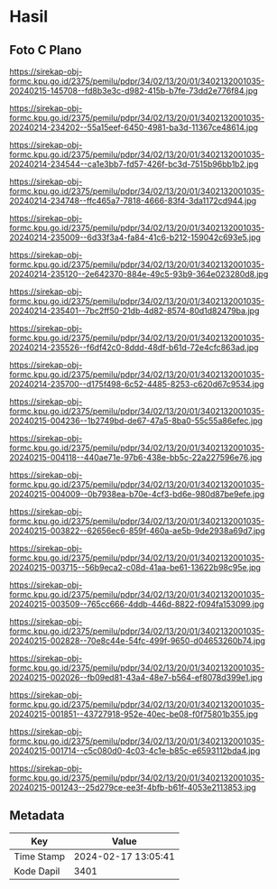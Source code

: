 # Hasil

## Foto C Plano

https://sirekap-obj-formc.kpu.go.id/2375/pemilu/pdpr/34/02/13/20/01/3402132001035-20240215-145708--fd8b3e3c-d982-415b-b7fe-73dd2e776f84.jpg

https://sirekap-obj-formc.kpu.go.id/2375/pemilu/pdpr/34/02/13/20/01/3402132001035-20240214-234202--55a15eef-6450-4981-ba3d-11367ce48614.jpg

https://sirekap-obj-formc.kpu.go.id/2375/pemilu/pdpr/34/02/13/20/01/3402132001035-20240214-234544--ca1e3bb7-fd57-426f-bc3d-7515b96bb1b2.jpg

https://sirekap-obj-formc.kpu.go.id/2375/pemilu/pdpr/34/02/13/20/01/3402132001035-20240214-234748--ffc465a7-7818-4666-83f4-3da1172cd944.jpg

https://sirekap-obj-formc.kpu.go.id/2375/pemilu/pdpr/34/02/13/20/01/3402132001035-20240214-235009--6d33f3a4-fa84-41c6-b212-159042c693e5.jpg

https://sirekap-obj-formc.kpu.go.id/2375/pemilu/pdpr/34/02/13/20/01/3402132001035-20240214-235120--2e642370-884e-49c5-93b9-364e023280d8.jpg

https://sirekap-obj-formc.kpu.go.id/2375/pemilu/pdpr/34/02/13/20/01/3402132001035-20240214-235401--7bc2ff50-21db-4d82-8574-80d1d82479ba.jpg

https://sirekap-obj-formc.kpu.go.id/2375/pemilu/pdpr/34/02/13/20/01/3402132001035-20240214-235526--f6df42c0-8ddd-48df-b61d-72e4cfc863ad.jpg

https://sirekap-obj-formc.kpu.go.id/2375/pemilu/pdpr/34/02/13/20/01/3402132001035-20240214-235700--d175f498-6c52-4485-8253-c620d67c9534.jpg

https://sirekap-obj-formc.kpu.go.id/2375/pemilu/pdpr/34/02/13/20/01/3402132001035-20240215-004236--1b2749bd-de67-47a5-8ba0-55c55a86efec.jpg

https://sirekap-obj-formc.kpu.go.id/2375/pemilu/pdpr/34/02/13/20/01/3402132001035-20240215-004118--440ae71e-97b6-438e-bb5c-22a227596e76.jpg

https://sirekap-obj-formc.kpu.go.id/2375/pemilu/pdpr/34/02/13/20/01/3402132001035-20240215-004009--0b7938ea-b70e-4cf3-bd6e-980d87be9efe.jpg

https://sirekap-obj-formc.kpu.go.id/2375/pemilu/pdpr/34/02/13/20/01/3402132001035-20240215-003822--62656ec6-859f-460a-ae5b-9de2938a69d7.jpg

https://sirekap-obj-formc.kpu.go.id/2375/pemilu/pdpr/34/02/13/20/01/3402132001035-20240215-003715--56b9eca2-c08d-41aa-be61-13622b98c95e.jpg

https://sirekap-obj-formc.kpu.go.id/2375/pemilu/pdpr/34/02/13/20/01/3402132001035-20240215-003509--765cc666-4ddb-446d-8822-f094fa153099.jpg

https://sirekap-obj-formc.kpu.go.id/2375/pemilu/pdpr/34/02/13/20/01/3402132001035-20240215-002828--70e8c44e-54fc-499f-9650-d04653260b74.jpg

https://sirekap-obj-formc.kpu.go.id/2375/pemilu/pdpr/34/02/13/20/01/3402132001035-20240215-002026--fb09ed81-43a4-48e7-b564-ef8078d399e1.jpg

https://sirekap-obj-formc.kpu.go.id/2375/pemilu/pdpr/34/02/13/20/01/3402132001035-20240215-001851--43727918-952e-40ec-be08-f0f75801b355.jpg

https://sirekap-obj-formc.kpu.go.id/2375/pemilu/pdpr/34/02/13/20/01/3402132001035-20240215-001714--c5c080d0-4c03-4c1e-b85c-e6593112bda4.jpg

https://sirekap-obj-formc.kpu.go.id/2375/pemilu/pdpr/34/02/13/20/01/3402132001035-20240215-001243--25d279ce-ee3f-4bfb-b61f-4053e2113853.jpg


## Metadata

| Key        | Value               |
| ---------- | ------------------- |
| Time Stamp | 2024-02-17 13:05:41 |
| Kode Dapil | 3401                |



